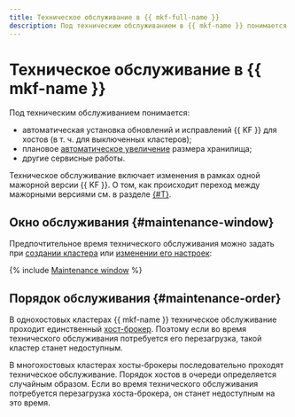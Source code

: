 ```yaml
---
title: Техническое обслуживание в {{ mkf-full-name }}
description: Под техническим обслуживанием в {{ mkf-name }} понимается автоматическая установка обновлений и исправлений СУБД для хостов (в т. ч. для выключенных кластеров), изменение класса хостов и размера хранилища и другие сервисные работы.
---
```


# Техническое обслуживание в {{ mkf-name }}

Под техническим обслуживанием понимается:

* автоматическая установка обновлений и исправлений {{ KF }} для хостов (в т. ч. для выключенных кластеров);
* плановое [автоматическое увеличение](./storage.md#auto-rescale) размера хранилища;
* другие сервисные работы.

Техническое обслуживание включает изменения в рамках одной мажорной версии {{ KF }}. О том, как происходит переход между мажорными версиями см. в разделе [{#T}](../operations/cluster-version-update.md).

## Окно обслуживания {#maintenance-window}

Предпочтительное время технического обслуживания можно задать при [создании кластера](../operations/cluster-create.md) или [изменении его настроек](../operations/cluster-update.md):

{% include [Maintenance window](../../_includes/mdb/maintenance-window.md) %}

## Порядок обслуживания {#maintenance-order}

В однохостовых кластерах {{ mkf-name }} техническое обслуживание проходит единственный [хост-брокер](brokers.md). Поэтому если во время технического обслуживания потребуется его перезагрузка, такой кластер станет недоступным.

В многохостовых кластерах хосты-брокеры последовательно проходят техническое обслуживание. Порядок хостов в очереди определяется случайным образом. Если во время технического обслуживания потребуется перезагрузка хоста-брокера, он станет недоступным на это время.
